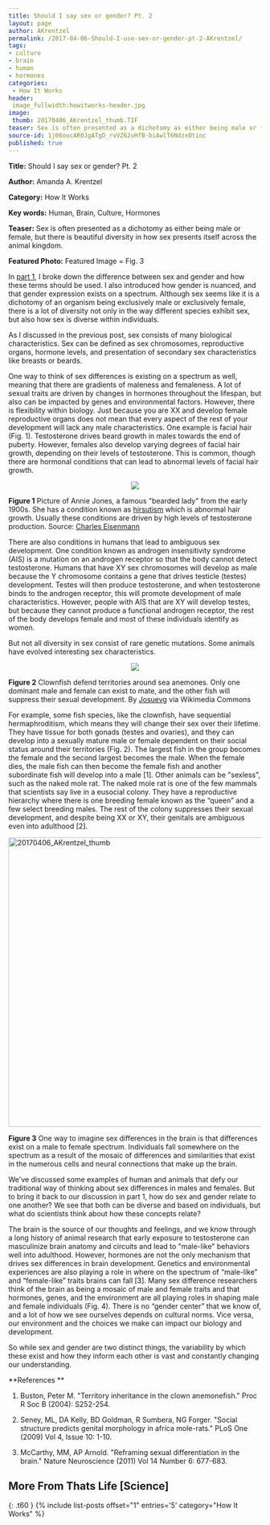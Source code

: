 ```yaml
---
title: Should I say sex or gender? Pt. 2
layout: page
author: AKrentzel
permalink: /2017-04-06-Should-I-use-sex-or-gender-pt-2-AKrentzel/
tags:
- culture
- brain
- human
- hormones
categories:
 - How It Works
header:
 image_fullwidth:howitworks-header.jpg
image:
 thumb: 20170406_AKrentzel_thumb.TIF
teaser: Sex is often presented as a dichotomy as either being male or female, but there is beautiful diversity in how sex presents itself across the animal kingdom.
source-id: 1j06oucAR0JgATgD_rvVZ62vHfB-biAwlT6NdzxOtioc
published: true
---
```

**Title:** Should I say sex or gender? Pt. 2

**Author:** Amanda A. Krentzel

**Category:** How It Works

**Key words:** Human, Brain, Culture, Hormones

**Teaser:** Sex is often presented as a dichotomy as either being male or female, but there is beautiful diversity in how sex presents itself across the animal kingdom.

**Featured Photo:** Featured Image = Fig.  3

In [part 1](http://thatslifesci.com.s3-website-us-east-1.amazonaws.com/2017-04-03-Should-I-use-sex-or-gender-pt-1-AKrentzel/), I broke down the difference between sex and gender and how these terms should be used. I also introduced how gender is nuanced, and that gender expression exists on a spectrum. Although sex seems like it is a dichotomy of an organism being exclusively male or exclusively female, there is a lot of diversity not only in the way different species exhibit sex, but also how sex is diverse within individuals. 

As I discussed in the previous post, sex consists of many biological characteristics. Sex can be defined as sex chromosomes, reproductive organs, hormone levels, and presentation of secondary sex characteristics like breasts or beards. 

One way to think of sex differences is existing on a spectrum as well, meaning that there are gradients of maleness and femaleness. A lot of sexual traits are driven by changes in hormones throughout the lifespan, but also can be impacted by genes and environmental factors. However, there is flexibility within biology. Just because you are XX and develop female reproductive organs does not mean that every aspect of the rest of your development will lack any male characteristics. One example is facial hair (Fig. 1). Testosterone drives beard growth in males towards the end of puberty. However, females also develop varying degrees of facial hair growth, depending on their levels of testosterone. This is common, though there are hormonal conditions that can lead to abnormal levels of facial hair growth.

<div style="text-align:center"><img src ="https://upload.wikimedia.org/wikipedia/commons/1/1a/Jones%2C_Annie.jpg"/></div>

**Figure 1** Picture of Annie Jones, a famous "bearded lady" from the early 1900s. She has a condition known as [hirsutism](https://en.wikipedia.org/wiki/Hirsutism) which is abnormal hair growth. Usually these conditions are driven by high levels of testosterone production. Source: [Charles Eisenmann](https://en.wikipedia.org/wiki/Hirsutism#/media/File:Jones,_Annie.jpg) 

There are also conditions in humans that lead to ambiguous sex development. One condition known as androgen insensitivity syndrome (AIS) is a mutation on an androgen receptor so that the body cannot detect testosterone. Humans that have XY sex chromosomes will develop as male because the Y chromosome contains a gene that drives testicle (testes) development. Testes will then produce testosterone, and when testosterone binds to the androgen receptor, this will promote development of male characteristics. However, people with AIS that are XY will develop testes, but because they cannot produce a functional androgen receptor, the rest of the body develops female and most of these individuals identify as women.

But not all diversity in sex consist of rare genetic mutations. Some animals have evolved interesting sex characteristics.

<div style="text-align:center"><img src ="[https://upload.wikimedia.org/wikipedia/commons/6/6d/A._ocellaris_y_C._jardinei.jpg](https://upload.wikimedia.org/wikipedia/commons/6/6d/A._ocellaris_y_C._jardinei.jpg%22/)"/></div>

**Figure 2** Clownfish defend territories around sea anemones. Only one dominant male and female can exist to mate, and the other fish will suppress their sexual development. By [Josuevg](https://upload.wikimedia.org/wikipedia/commons/6/6d/A._ocellaris_y_C._jardinei.jpg) via Wikimedia Commons

For example, some fish species, like the clownfish, have sequential hermaphroditism, which means they will change their sex over their lifetime. They have tissue for both gonads (testes and ovaries), and they can develop into a sexually mature male or female dependent on their social status around their territories (Fig. 2). The largest fish in the group becomes the female and the second largest becomes the male. When the female dies, the male fish can then become the female fish and another subordinate fish will develop into a male [1]. Other animals can be "sexless", such as the naked mole rat. The naked mole rat is one of the few mammals that scientists say live in a eusocial colony. They have a reproductive hierarchy where there is one breeding female known as the “queen” and a few select breeding males. The rest of the colony suppresses their sexual development, and despite being XX or XY, their genitals are ambiguous even into adulthood [2]. 

<a data-flickr-embed="true"  href="https://www.flickr.com/photos/139839751@N06/33682782522/in/dateposted-friend/" title="20170406_AKrentzel_thumb"><img src="https://c1.staticflickr.com/3/2924/33682782522_1b16113b03_b.jpg" width="1024" height="576" alt="20170406_AKrentzel_thumb"></a><script async src="//embedr.flickr.com/assets/client-code.js" charset="utf-8"></script>

**Figure 3** One way to imagine sex differences in the brain is that differences exist on a male to female spectrum. Individuals fall somewhere on the spectrum as a result of the mosaic of differences and similarities that exist in the numerous cells and neural connections that make up the brain.

We've discussed some examples of human and animals that defy our traditional way of thinking about sex differences in males and females. But to bring it back to our discussion in part 1, how do sex and gender relate to one another? We see that both can be diverse and based on individuals, but what do scientists think about how these concepts relate?

The brain is the source of our thoughts and feelings, and we know through a long history of animal research that early exposure to testosterone can masculinize brain anatomy and circuits and lead to "male-like" behaviors well into adulthood. However, hormones are not the only mechanism that drives sex differences in brain development. Genetics and environmental experiences are also playing a role in where on the spectrum of “male-like” and “female-like” traits brains can fall [3]. Many sex difference researchers think of the brain as being a mosaic of male and female traits and that hormones, genes, and the environment are all playing roles in shaping male and female individuals (Fig. 4). There is no “gender center” that we know of, and a lot of how we see ourselves depends on cultural norms. Vice versa, our environment and the choices we make can impact our biology and development.

So while sex and gender are two distinct things, the variability by which these exist and how they inform each other is vast and constantly changing our understanding.  

**References **

1) Buston, Peter M. "Territory inheritance in the clown anemonefish." Proc R Soc B (2004): S252-254.

2) Seney, ML, DA Kelly, BD Goldman, R Sumbera, NG Forger. "Social structure predicts genital morphology in africa mole-rats." PLoS One (2009) Vol 4, Issue 10: 1-10. 

3) McCarthy, MM, AP Arnold. "Reframing sexual differentiation in the brain." Nature Neuroscience (2011) Vol 14 Number 6: 677-683. 

## More From Thats Life [Science]{: .t60 }{% include list-posts offset="1" entries='5' category="How It Works" %}


